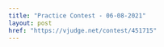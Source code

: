 ```yaml
---
title: "Practice Contest - 06-08-2021"
layout: post
href: "https://vjudge.net/contest/451715"
---
```

